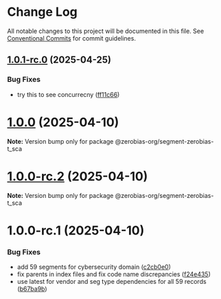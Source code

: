 # Change Log

All notable changes to this project will be documented in this file.
See [Conventional Commits](https://conventionalcommits.org) for commit guidelines.

## [1.0.1-rc.0](https://github.com/zerobias-org/segment/compare/@zerobias-org/segment-zerobias-t_sca@1.0.0...@zerobias-org/segment-zerobias-t_sca@1.0.1-rc.0) (2025-04-25)


### Bug Fixes

* try this to see concurrecny ([ff11c66](https://github.com/zerobias-org/segment/commit/ff11c66d67cb9f185098fd640d4139178d29ae22))





# [1.0.0](https://github.com/zerobias-org/segment/compare/@zerobias-org/segment-zerobias-t_sca@1.0.0-rc.2...@zerobias-org/segment-zerobias-t_sca@1.0.0) (2025-04-10)

**Note:** Version bump only for package @zerobias-org/segment-zerobias-t_sca





# [1.0.0-rc.2](https://github.com/zerobias-org/segment/compare/@zerobias-org/segment-zerobias-t_sca@1.0.0-rc.1...@zerobias-org/segment-zerobias-t_sca@1.0.0-rc.2) (2025-04-10)

**Note:** Version bump only for package @zerobias-org/segment-zerobias-t_sca





# 1.0.0-rc.1 (2025-04-10)


### Bug Fixes

* add 59 segments for cybersecurity domain ([c2cb0e0](https://github.com/zerobias-org/segment/commit/c2cb0e0c1f1eabb51d7f5a6ae6db98c1516fcdbe))
* fix parents in index files and fix code name discrepancies ([f24e435](https://github.com/zerobias-org/segment/commit/f24e4352453caaa05074cc6bb66ee8ed21a4f11d))
* use latest for vendor and seg type dependencies for all 59 records ([b67ba9b](https://github.com/zerobias-org/segment/commit/b67ba9bed7a90fad3b084161ebc603b5b35214b8))

